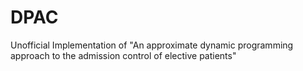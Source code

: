 # DPAC
Unofficial Implementation of "An approximate dynamic programming approach to the admission control of elective patients" 
